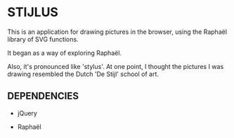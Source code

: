 STIJLUS
===

This is an application for drawing pictures in the browser, using the
Raphaël library of SVG functions.

It began as a way of exploring Raphaël.

Also, it's pronounced like 'stylus'.  At one point, I thought the pictures I
was drawing resembled the Dutch 'De Stijl' school of art.

DEPENDENCIES
---

* jQuery

* Raphaël

